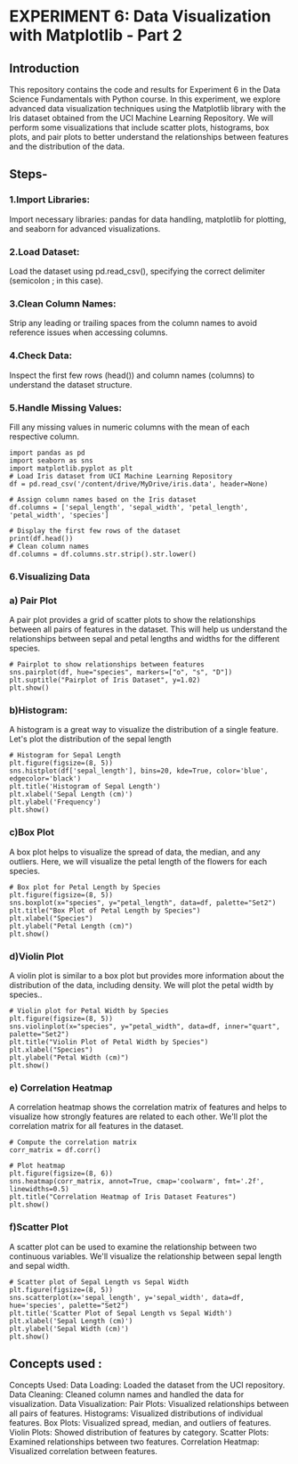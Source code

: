 # EXPERIMENT 6: Data Visualization with Matplotlib - Part 2 
## Introduction 
This repository contains the code and results for Experiment 6 in the Data Science Fundamentals with Python course. In this experiment, we explore advanced data visualization techniques using the Matplotlib library with the Iris dataset obtained from the UCI Machine Learning Repository. We will perform some visualizations that include scatter plots, histograms, box plots, and pair plots to better understand the relationships between features and the distribution of the data.
## Steps-

### 1.Import Libraries:

Import necessary libraries: pandas for data handling, matplotlib for plotting, and seaborn for advanced visualizations.

### 2.Load Dataset:
Load the dataset using pd.read_csv(), specifying the correct delimiter (semicolon ; in this case).

### 3.Clean Column Names:
Strip any leading or trailing spaces from the column names to avoid reference issues when accessing columns.

### 4.Check Data:

Inspect the first few rows (head()) and column names (columns) to understand the dataset structure.

### 5.Handle Missing Values:

Fill any missing values in numeric columns with the mean of each respective column.
```
import pandas as pd
import seaborn as sns
import matplotlib.pyplot as plt
# Load Iris dataset from UCI Machine Learning Repository
df = pd.read_csv('/content/drive/MyDrive/iris.data', header=None)

# Assign column names based on the Iris dataset
df.columns = ['sepal_length', 'sepal_width', 'petal_length', 'petal_width', 'species']

# Display the first few rows of the dataset
print(df.head())
# Clean column names
df.columns = df.columns.str.strip().str.lower()
```
### 6.Visualizing Data 
### a) Pair Plot

A pair plot provides a grid of scatter plots to show the relationships between all pairs of features in the dataset. This will help us understand the relationships between sepal and petal lengths and widths for the different species.
```
# Pairplot to show relationships between features
sns.pairplot(df, hue="species", markers=["o", "s", "D"])
plt.suptitle("Pairplot of Iris Dataset", y=1.02)
plt.show()
```

### b)Histogram:

A histogram is a great way to visualize the distribution of a single feature. Let's plot the distribution of the sepal length
```
# Histogram for Sepal Length
plt.figure(figsize=(8, 5))
sns.histplot(df['sepal_length'], bins=20, kde=True, color='blue', edgecolor='black')
plt.title('Histogram of Sepal Length')
plt.xlabel('Sepal Length (cm)')
plt.ylabel('Frequency')
plt.show()
```

### c)Box Plot
A box plot helps to visualize the spread of data, the median, and any outliers. Here, we will visualize the petal length of the flowers for each species.
```
# Box plot for Petal Length by Species
plt.figure(figsize=(8, 5))
sns.boxplot(x="species", y="petal_length", data=df, palette="Set2")
plt.title("Box Plot of Petal Length by Species")
plt.xlabel("Species")
plt.ylabel("Petal Length (cm)")
plt.show()
```

### d)Violin Plot

A violin plot is similar to a box plot but provides more information about the distribution of the data, including density. We will plot the petal width by species..
```
# Violin plot for Petal Width by Species
plt.figure(figsize=(8, 5))
sns.violinplot(x="species", y="petal_width", data=df, inner="quart", palette="Set2")
plt.title("Violin Plot of Petal Width by Species")
plt.xlabel("Species")
plt.ylabel("Petal Width (cm)")
plt.show()
```

### e) Correlation Heatmap

A correlation heatmap shows the correlation matrix of features and helps to visualize how strongly features are related to each other. We'll plot the correlation matrix for all features in the dataset.

```
# Compute the correlation matrix
corr_matrix = df.corr()

# Plot heatmap
plt.figure(figsize=(8, 6))
sns.heatmap(corr_matrix, annot=True, cmap='coolwarm', fmt='.2f', linewidths=0.5)
plt.title("Correlation Heatmap of Iris Dataset Features")
plt.show()
```
### f)Scatter Plot
A scatter plot can be used to examine the relationship between two continuous variables. We'll visualize the relationship between sepal length and sepal width.

```
# Scatter plot of Sepal Length vs Sepal Width
plt.figure(figsize=(8, 5))
sns.scatterplot(x='sepal_length', y='sepal_width', data=df, hue='species', palette="Set2")
plt.title('Scatter Plot of Sepal Length vs Sepal Width')
plt.xlabel('Sepal Length (cm)')
plt.ylabel('Sepal Width (cm)')
plt.show()
```

## Concepts used :

Concepts Used:
Data Loading: Loaded the dataset from the UCI repository.
Data Cleaning: Cleaned column names and handled the data for visualization.
Data Visualization:
Pair Plots: Visualized relationships between all pairs of features.
Histograms: Visualized distributions of individual features.
Box Plots: Visualized spread, median, and outliers of features.
Violin Plots: Showed distribution of features by category.
Scatter Plots: Examined relationships between two features.
Correlation Heatmap: Visualized correlation between features.
